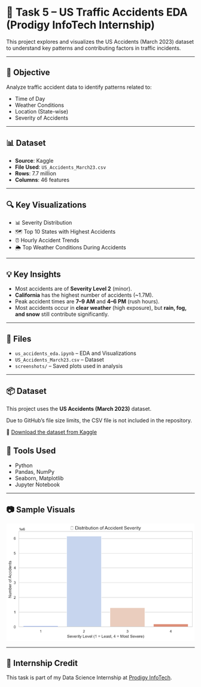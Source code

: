 # 🚗 Task 5 – US Traffic Accidents EDA (Prodigy InfoTech Internship)

This project explores and visualizes the US Accidents (March 2023) dataset to understand key patterns and contributing factors in traffic incidents.

---

## 📌 Objective

Analyze traffic accident data to identify patterns related to:
- Time of Day
- Weather Conditions
- Location (State-wise)
- Severity of Accidents

---

## 📊 Dataset

- **Source**: Kaggle  
- **File Used**: `US_Accidents_March23.csv`  
- **Rows**: 7.7 million  
- **Columns**: 46 features

---

## 🔍 Key Visualizations

- 📊 Severity Distribution
- 🗺️ Top 10 States with Highest Accidents
- ⏰ Hourly Accident Trends
- 🌦️ Top Weather Conditions During Accidents

---

## 💡 Key Insights

- Most accidents are of **Severity Level 2** (minor).
- **California** has the highest number of accidents (~1.7M).
- Peak accident times are **7–9 AM** and **4–6 PM** (rush hours).
- Most accidents occur in **clear weather** (high exposure), but **rain, fog, and snow** still contribute significantly.

---

## 📂 Files

- `us_accidents_eda.ipynb` – EDA and Visualizations
- `US_Accidents_March23.csv` – Dataset
- `screenshots/` – Saved plots used in analysis

---
## 📦 Dataset

This project uses the **US Accidents (March 2023)** dataset.

Due to GitHub’s file size limits, the CSV file is not included in the repository.

🔗 [Download the dataset from Kaggle](https://www.kaggle.com/datasets/sobhanmoosavi/us-accidents)


## 📌 Tools Used

- Python
- Pandas, NumPy
- Seaborn, Matplotlib
- Jupyter Notebook

---

## 📷 Sample Visuals

![Severity](screenshots/severity_distribution.png)

---

## 🧠 Internship Credit

This task is part of my Data Science Internship at [Prodigy InfoTech](https://prodigyinfotech.dev).

